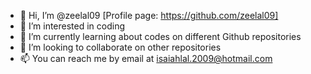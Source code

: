- 👋 Hi, I’m @zeelal09 [Profile page: https://github.com/zeelal09]
- 👀 I’m interested in coding
- 🌱 I’m currently learning about codes on different Github repositories
- 💞️ I’m looking to collaborate on other repositories
- 📫 You can reach me by email at isaiahlal.2009@hotmail.com

<!---
zeelal09/zeelal09 is a ✨ special ✨ repository because its `README.md` (this file) appears on your GitHub profile.
You can click the Preview link to take a look at your changes.
--->
